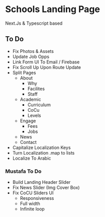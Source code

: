 # Schools Landing Page

Next.Js & Typescript based

## To Do

- Fix Photos & Assets
- Update Job Opps
- Link Form UI To Email / Firebase
- Fix Scroll Up Upon Route Update
- Split Pages
  - About
    - Why
    - Facilites
    - Staff
  - Academic
    - Curriculum
    - CoCu
    - Levels
  - Engage
    - Fees
    - Jobs
  - News
  - Contact
- Capitalize Localization Keys
- Turn Localization .map to lists
- Localize To Arabic

### Mustafa To Do

- Build Landing Header Slider
- Fix News Slider (Img Cover Box)
- Fix CoCU Sliders UI
  - Responsiveness
  - Full width
  - Infinite loop
